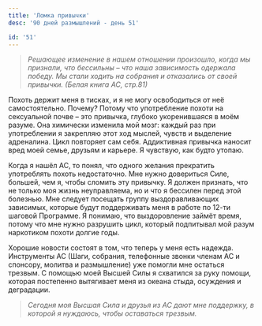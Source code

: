 ```yaml
---
title: 'Ломка привычки'
desc: '90 дней размышлений - день 51'

id: '51'
---
```


> _Решающее изменение в нашем отношении произошло, когда мы признали, что
> бессильны – что наша зависимость одержала победу. Мы стали ходить на
> собрания и отказались от своей привычки._ _(Белая книга АС, стр.81)_

Похоть держит меня в тисках, и я не могу освободиться от неё самостоятельно.
Почему? Потому что употребление похоти на сексуальной почве – это привычка,
глубоко укоренившаяся в моём разуме. Она химически изменила мой мозг: каждый
раз при употреблении я закрепляю этот ход мыслей, чувств и выделение
адреналина. Цикл повторяет сам себя. Аддиктивная привычка наносит вред моей
семье, друзьям и карьере. Я чувствую, как будто утопаю.

Когда я нашёл АС, то понял, что одного желания прекратить употреблять похоть
недостаточно. Мне нужно довериться Силе, большей, чем я, чтобы сломить эту
привычку. Я должен признать, что не только моя жизнь неуправляема, но и что я
бессилен перед этой болезнью. Мне следует посещать группу выздоравливающих
зависимых, которые будут поддерживать меня в работе по 12-ти шаговой
Программе. Я понимаю, что выздоровление займёт время, потому что мне нужно
разрушить цикл, который подпитывал мой разум наркотиком похоти долгие годы.

Хорошие новости состоят в том, что теперь у меня есть надежда. Инструменты АС
(Шаги, собрания, телефонные звонки членам АС и спонсору, молитва и
размышление) уже помогли мне остаться трезвым. С помощью моей Высшей Силы я
схватился за руку помощи, которая постепенно вытягивает меня из океана стыда,
осуждения и деградации.

> _Сегодня моя Высшая Сила и друзья из АС дают мне поддержку, в которой я
> нуждаюсь, чтобы оставаться трезвым._
